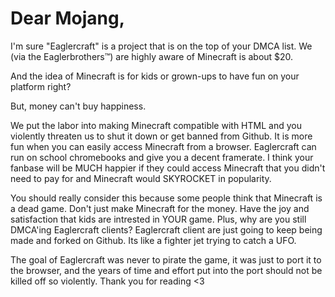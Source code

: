 # Dear Mojang,
I'm sure "Eaglercraft" is a project that is on the top of your DMCA list. We (via the Eaglerbrothers™) are highly aware of Minecraft is about $20. 


And the idea of Minecraft is for kids or grown-ups to have fun on your platform right? 


But, money can't buy happiness.


We put the labor into making Minecraft compatible with HTML and you violently threaten us to shut it down or get banned from Github.
It is more fun when you can easily access Minecraft from a browser. Eaglercraft can run on school chromebooks and give you a decent framerate.
I think your fanbase will be MUCH happier if they could access Minecraft that you didn't need to pay for and Minecraft would SKYROCKET in popularity.


You should really consider this because some people think that Minecraft is a dead game.
Don't just make Minecraft for the money. Have the joy and satisfaction that kids are intrested in YOUR game.
Plus, why are you still DMCA'ing Eaglercraft clients? Eaglercraft client are just going to keep being made and forked on Github. Its like a fighter jet trying to catch a UFO.


The goal of Eaglercraft was never to pirate the game, it was just to port it to the browser, and the years of time and effort put into the port should not be killed off so violently.
Thank you for reading <3
